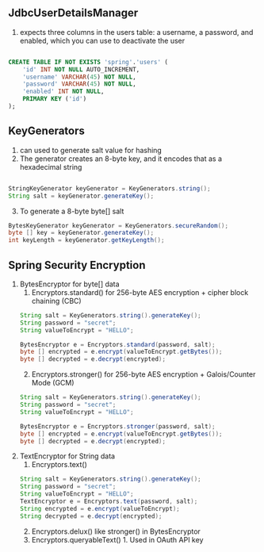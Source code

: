 ## JdbcUserDetailsManager
1. expects three columns in the users table: a username, a password, and enabled, which you can use to deactivate the user

```sql

CREATE TABLE IF NOT EXISTS 'spring'.'users' (
    'id' INT NOT NULL AUTO_INCREMENT,
    'username' VARCHAR(45) NOT NULL,
    'password' VARCHAR(45) NOT NULL,
    'enabled' INT NOT NULL,
    PRIMARY KEY ('id')
);

```
## KeyGenerators
1. can used to generate salt value for hashing 
2. The generator creates an 8-byte key, and it encodes that as a hexadecimal string
``` java

StringKeyGenerator keyGenerator = KeyGenerators.string();
String salt = keyGenerator.generateKey();

```
3. To generate a 8-byte byte[] salt
``` java
BytesKeyGenerator keyGenerator = KeyGenerators.secureRandom();
byte [] key = keyGenerator.generateKey();
int keyLength = keyGenerator.getKeyLength();
```

## Spring Security Encryption
1. BytesEncryptor for byte[] data
    1. Encryptors.standard() for 256-byte AES encryption + cipher block chaining (CBC)
    ``` java
    String salt = KeyGenerators.string().generateKey();
    String password = "secret";
    String valueToEncrypt = "HELLO";

    BytesEncryptor e = Encryptors.standard(password, salt);
    byte [] encrypted = e.encrypt(valueToEncrypt.getBytes());
    byte [] decrypted = e.decrypt(encrypted);
    ```
    2. Encryptors.stronger() for 256-byte AES encryption + Galois/Counter Mode (GCM)
    ``` java
    String salt = KeyGenerators.string().generateKey();
    String password = "secret";
    String valueToEncrypt = "HELLO";

    BytesEncryptor e = Encryptors.stronger(password, salt);
    byte [] encrypted = e.encrypt(valueToEncrypt.getBytes());
    byte [] decrypted = e.decrypt(encrypted);
    ```
3. TextEncryptor for String data
    1.   Encryptors.text()
    ```java
    String salt = KeyGenerators.string().generateKey();
    String password = "secret";
    String valueToEncrypt = "HELLO";
    TextEncryptor e = Encryptors.text(password, salt);
    String encrypted = e.encrypt(valueToEncrypt);
    String decrypted = e.decrypt(encrypted);
    ```
    2.   Encryptors.delux() like stronger() in BytesEncryptor
    3.   Encryptors.queryableText()
        1.   Used in OAuth API key


